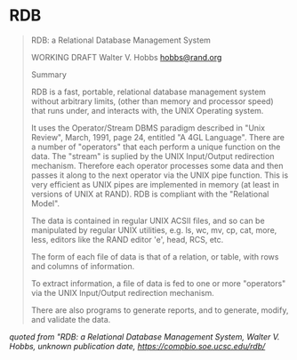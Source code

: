 # RDB

> RDB: a Relational Database Management System
>
> WORKING DRAFT
> Walter V. Hobbs <hobbs@rand.org>
>
> Summary
>
> RDB is a fast, portable, relational database management system without arbitrary limits, (other than memory and processor speed) that runs under, and interacts with, the UNIX Operating system.
>
> It uses the Operator/Stream DBMS paradigm described in "Unix Review", March, 1991, page 24, entitled "A 4GL Language". There are a number of "operators" that each perform a unique function on the data. The "stream" is suplied by the UNIX Input/Output redirection mechanism. Therefore each operator processes some data and then passes it along to the next operator via the UNIX pipe function. This is very efficient as UNIX pipes are implemented in memory (at least in versions of UNIX at RAND). RDB is compliant with the "Relational Model".
>
> The data is contained in regular UNIX ACSII files, and so can be manipulated by regular UNIX utilities, e.g. ls, wc, mv, cp, cat, more, less, editors like the RAND editor 'e', head, RCS, etc.
>
> The form of each file of data is that of a relation, or table, with rows and columns of information.
>
> To extract information, a file of data is fed to one or more "operators" via the UNIX Input/Output redirection mechanism.
>
> There are also programs to generate reports, and to generate, modify, and validate the data.

_quoted from "RDB: a Relational Database Management System, Walter V. Hobbs, unknown publication date, https://compbio.soe.ucsc.edu/rdb/_
